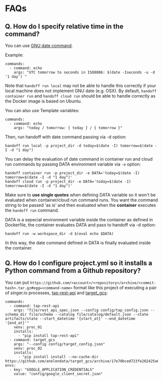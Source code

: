 # FAQs

## Q. How do I specify relative time in the command?

You can use [GNU date command](https://www.gnu.org/software/coreutils/manual/html_node/Examples-of-date.html).

Example:

```
commands:
  - command: echo
    args: "UTC tomorrow to seconds in ISO8086: $(date -Iseconds -u -d '1 day') "
```

Note that `handoff run local` may not be able to handle this correctly if
your local machine does not implement GNU date (e.g. OSX).
By default, `handoff container run` and `handoff cloud run` should be able
to handle correctly as the Docker image is based on Ubuntu.

You can also use Template variables:

```
commands:
  - command: echo
    args: "today / tomorrow: { today } / { tomorrow }"
```

Then, run handoff with date command passing via -d option:

```
handoff run local -p project_dir -d today=$(date -I) tomorrow=$(date -I -d "1 day")
```

You can delay the evaluation of date command in container run and cloud run
commands by passing DATA environment variable via `-e` option:

```
handoff container run -p project_dir -e DATA='today=$(date -I) tomorrow=$(date -I -d "1 day")'
handoff cloud run -p project_dir -e DATA='today=$(date -I) tomorrow=$(date -I -d "1 day")'
```

Make sure to **use single quotes** when defining DATA variable so it won't be
evaluated when container/cloud run command runs. You want the command string to be passed
'as is' and then evaluated when the **container** executes the `handoff run` command.

DATA is a sepecial environment variable inside the container as defined in
Dockerfile, the container evaluates DATA and pass to handoff via -d option:

```
handoff run -w workspace_dir -d $(eval echo $DATA)
```

In this way, the date command defined in DATA is finally evaluated inside
the container.

## Q. How do I configure project.yml so it installs a Python command from a Github repository?

You can put `https://github.com/<account>/<repository>/archive/<commit-hash>.tar.gz#egg=<command-name>`
format like this project of executing a pair of singer.io processes,
[tap-rest-api](https://github.com/anelendata/tap-rest-api) and
[target_gcs](https://github.com/anelendata/target_gcs):
```
commands:
  - command: tap-rest-api
    args: "file/rest_api_spec.json --config config/tap_config.json --schema_dir file/schema --catalog file/catalog/default.json --state artifacts/state --start_datetime '{start_at}' --end_datetime '{end_at}'"
    venv: proc_01
    installs:
      - "pip install tap-rest-api"
  - command: target_gcs
    args: "--config config/target_config.json"
    venv: proc_02
    installs:
      - "pip install install --no-cache-dir https://github.com/anelendata/target_gcs/archive/17e70bced723fe202425a61199e6e1180b6fada7.tar.gz#egg=target_gcs"
envs:
  - key: "GOOGLE_APPLICATION_CREDENTIALS"
    value: "config/google_client_secret.json"
```
